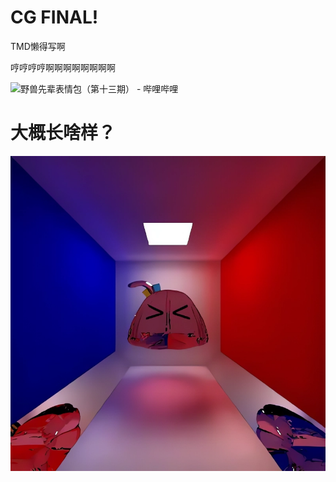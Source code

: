 # CG FINAL!

TMD懒得写啊

哼哼哼哼啊啊啊啊啊啊啊啊

<img src="https://th.bing.com/th/id/OIP.0MvHQFHZUFeRXw55C2lvegHaJ-?pid=ImgDet&rs=1" title="" alt="野兽先辈表情包（第十三期） - 哔哩哔哩" data-align="center">


# 大概长啥样？
<img src="https://raw.githubusercontent.com/AntwerpBlue/Final-Program-of-CG/main/SPPM_PM/SPPM/0.7big.bmp">
